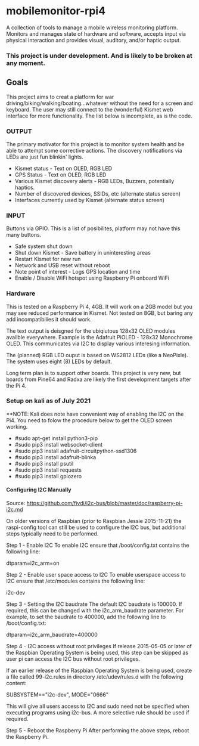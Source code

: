 # mobilemonitor-rpi4
A collection of tools to manage a mobile wireless monitoring platform. Monitors and manages state of hardware and software, accepts input via physical interaction and provides visual, auditory, and/or haptic output.


### **This project is under development. And is likely to be broken at any moment.**

## **Goals**

This project aims to creat a platform for war driving/biking/walking/boating...whatever without the need for a screen and keyboard. The user may still connect to the (wonderful) Kismet web interface for more functionality. The list below is incomplete, as is the code. 

### **OUTPUT**

The primary motivator for this project is to monitor system health and be able to attempt some corrective actions. The discovery notifications via LEDs are just fun blinkin' lights. 

* Kismet status - Text on OLED, RGB LED
* GPS Status - Text on OLED, RGB LED
* Various Kismet discovery alerts - RGB LEDs, Buzzers, potentially haptics.
* Number of discovered devices, SSIDs, etc (alternate status screen)
* Interfaces currently used by Kismet (alternate status screen) 

### **INPUT**

Buttons via GPIO. This is a list of posibilites, platform may not have this many buttons. 
* Safe system shut down
* Shut down Kismet - Save battery in uninteresting areas
* Restart Kismet for new run
* Network and USB reset without reboot
* Note point of interest - Logs GPS location and time
* Enable / Disable WiFi hotspot using Raspberry Pi onboard WiFi

### **Hardware**

This is tested on a Raspberry Pi 4, 4GB. It will work on a 2GB model but you may see reduced performance in Kismet. Not tested on 8GB, but baring any add incompatibilies it should work. 

The text output is deisgned for the ubiqiutous 128x32 OLED modules availble everywhere. Example is the Adafruit PiOLED - 128x32 Monochrome OLED. This communicates via I2C to display various interesing information. 

The (planned) RGB LED ouput is based on WS2812 LEDs (like a NeoPixle). The system uses eight (8) LEDs by default.

Long term plan is to support other boards. This project is very new, but boards from Pine64 and Radxa are likely the first development targets after the Pi 4. 

### **Setup on kali as of July 2021**

**NOTE: Kali does note have convenient way of enabling the I2C on the Pi4. You need to folow the procedure below to get the OLED screen working. 

* #sudo apt-get install python3-pip
* #sudo pip3 install websocket-client
* #sudo pip3 install adafruit-circuitpython-ssd1306
* #sudo pip3 install adafruit-blinka
* #sudo pip3 install psutil
* #sudo pip3 install requests
* #sudo pip3 install gpiozero

#### Configuring I2C Manually

Source: https://github.com/fivdi/i2c-bus/blob/master/doc/raspberry-pi-i2c.md

On older versions of Raspbian (prior to Raspbian Jessie 2015-11-21) the raspi-config tool can still be used to configure the I2C bus, but additional steps typically need to be performed.

Step 1 - Enable I2C
To enable I2C ensure that /boot/config.txt contains the following line:

dtparam=i2c_arm=on

Step 2 - Enable user space access to I2C
To enable userspace access to I2C ensure that /etc/modules contains the following line:

i2c-dev

Step 3 - Setting the I2C baudrate
The default I2C baudrate is 100000. If required, this can be changed with the i2c_arm_baudrate parameter. For example, to set the baudrate to 400000, add the following line to /boot/config.txt:

dtparam=i2c_arm_baudrate=400000

Step 4 - I2C access without root privileges
If release 2015-05-05 or later of the Raspbian Operating System is being used, this step can be skipped as user pi can access the I2C bus without root privileges.

If an earlier release of the Raspbian Operating System is being used, create a file called 99-i2c.rules in directory /etc/udev/rules.d with the following content:

SUBSYSTEM=="i2c-dev", MODE="0666"

This will give all users access to I2C and sudo need not be specified when executing programs using i2c-bus. A more selective rule should be used if required.

Step 5 - Reboot the Raspberry Pi
After performing the above steps, reboot the Raspberry Pi.
